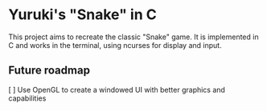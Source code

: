 # Yuruki's "Snake" in C

This project aims to recreate the classic "Snake" game. It is implemented in C and works in the terminal, using ncurses for display and input.

## Future roadmap
[ ] Use OpenGL to create a windowed UI with better graphics and capabilities
